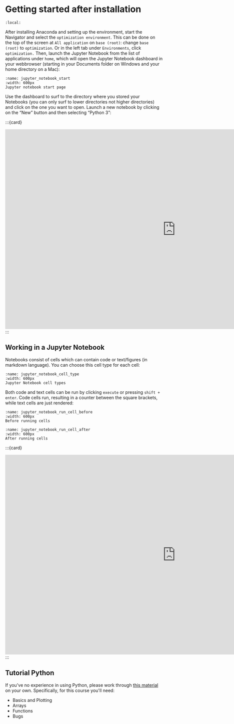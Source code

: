 # Getting started after installation
```{contents}
:local:
```

After installing Anaconda and setting up the environment, start the Navigator and select the `optimization environment`. This can be done on the top of the screen at `All application` on  `base (root)`: change `base (root)` to `optimization`. Or in the left tab under `Environments`, click `optimization.`
Then, launch the Jupyter Notebook from the list of applications under `home`, which will open the Jupyter Notebook dashboard in your webbrowser (starting in your Documents folder on Windows and your home directory on a Mac):
```{figure} ./figures/jupyter_notebook_start.png
:name: jupyter_notebook_start
:width: 600px
Jupyter notebook start page
```
Use the dashboard to surf to the directory where you stored your Notebooks (you can only surf to lower directories not higher directories) and click on the one you want to open. Launch a new notebook by clicking on the “New” button and then selecting “Python 3”: 

:::{card}
<iframe src="https://tudelft.h5p.com/content/1292011168815984607/embed" aria-label="Locally / in the cloud" width="1088" height="637" frameborder="0" allowfullscreen="allowfullscreen" allow="autoplay *; geolocation *; microphone *; camera *; midi *; encrypted-media *"></iframe><script src="https://tudelft.h5p.com/js/h5p-resizer.js" charset="UTF-8"></script>
:::

## Working in a Jupyter Notebook
Notebooks consist of cells which can contain code or text/figures (in markdown language). You can choose this cell type for each cell:

```{figure} ./figures/jupyter_notebook_cell_type.png
:name: jupyter_notebook_cell_type
:width: 600px
Jupyter Notebook cell types
```
Both code and text cells can be run by clicking `execute` or pressing `shift + enter`. Code cells run, resulting in a counter between the square brackets, while text cells are just rendered:
```{figure} ./figures/jupyter_notebook_run_cell_before.png
:name: jupyter_notebook_run_cell_before
:width: 600px
Before running cells
```

```{figure} ./figures/jupyter_notebook_run_cell_after.png
:name: jupyter_notebook_run_cell_after
:width: 600px
After running cells
```
:::{card}
<iframe src="https://tudelft.h5p.com/content/1292011164112705337/embed" aria-label="Running cells" width="1088" height="637" frameborder="0" allowfullscreen="allowfullscreen" allow="autoplay *; geolocation *; microphone *; camera *; midi *; encrypted-media *"></iframe><script src="https://tudelft.h5p.com/js/h5p-resizer.js" charset="UTF-8"></script>
:::


## Tutorial Python
If you've no experience in using Python, please work through [this material](http://mbakker7.github.io/exploratory_computing_with_python/) on your own. Specifically, for this course you'll need:
- Basics and Plotting
- Arrays
- Functions
- Bugs
